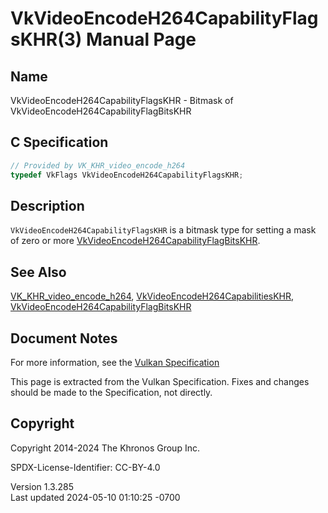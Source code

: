 # VkVideoEncodeH264CapabilityFlagsKHR(3) Manual Page

## Name

VkVideoEncodeH264CapabilityFlagsKHR - Bitmask of
VkVideoEncodeH264CapabilityFlagBitsKHR



## <a href="#_c_specification" class="anchor"></a>C Specification

``` c
// Provided by VK_KHR_video_encode_h264
typedef VkFlags VkVideoEncodeH264CapabilityFlagsKHR;
```

## <a href="#_description" class="anchor"></a>Description

`VkVideoEncodeH264CapabilityFlagsKHR` is a bitmask type for setting a
mask of zero or more
[VkVideoEncodeH264CapabilityFlagBitsKHR](https://registry.khronos.org/vulkan/specs/1.3-extensions/man/html/VkVideoEncodeH264CapabilityFlagBitsKHR.html).

## <a href="#_see_also" class="anchor"></a>See Also

[VK_KHR_video_encode_h264](https://registry.khronos.org/vulkan/specs/1.3-extensions/man/html/VK_KHR_video_encode_h264.html),
[VkVideoEncodeH264CapabilitiesKHR](https://registry.khronos.org/vulkan/specs/1.3-extensions/man/html/VkVideoEncodeH264CapabilitiesKHR.html),
[VkVideoEncodeH264CapabilityFlagBitsKHR](https://registry.khronos.org/vulkan/specs/1.3-extensions/man/html/VkVideoEncodeH264CapabilityFlagBitsKHR.html)

## <a href="#_document_notes" class="anchor"></a>Document Notes

For more information, see the <a
href="https://registry.khronos.org/vulkan/specs/1.3-extensions/html/vkspec.html#VkVideoEncodeH264CapabilityFlagsKHR"
target="_blank" rel="noopener">Vulkan Specification</a>

This page is extracted from the Vulkan Specification. Fixes and changes
should be made to the Specification, not directly.

## <a href="#_copyright" class="anchor"></a>Copyright

Copyright 2014-2024 The Khronos Group Inc.

SPDX-License-Identifier: CC-BY-4.0

Version 1.3.285  
Last updated 2024-05-10 01:10:25 -0700
